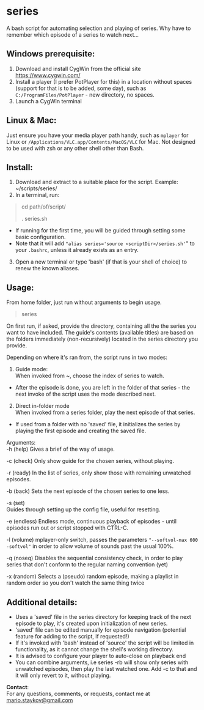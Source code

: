series
======

A bash script for automating selection and playing of series. Why have to remember which episode of a series to watch next...

## Windows prerequisite:
1. Download and install CygWin from the official site https://www.cygwin.com/
2. Install a player (I prefer PotPlayer for this) in a location without spaces (support for that is to be added, some day), such as `C:/ProgramFiles/PotPlayer` - new directory, no spaces.
3. Launch a CygWin terminal

## Linux & Mac:
Just ensure you have your media player path handy, such as `mplayer` for Linux or `/Applications/VLC.app/Contents/MacOS/VLC` for Mac.
Not designed to be used with zsh or any other shell other than Bash.

## Install:
1. Download and extract to a suitable place for the script. Example: ~/scripts/series/
2. In a terminal, run:
> cd path/of/script/
>
> . series.sh

  * If running for the first time, you will be guided through setting some basic configuration.
  * Note that it will add `"alias series='source <scriptDir>/series.sh'`" to your `.bashrc`, unless it already exists as an entry.

3. Open a new terminal or type 'bash' (if that is your shell of choice) to renew the known aliases.

## Usage:

From home folder, just run without arguments to begin usage.

> series

On first run, if asked, provide the directory, containing all the the series you want to have included. The guide's contents (available titles) are based on the folders immediately (non-recursively) located in the series directory you provide.

Depending on where it's ran from, the script runs in two modes:

1. Guide mode:  
  When invoked from ~, choose the index of series to watch.  
  * After the episode is done, you are left in the folder of that series - the next invoke of the script uses the mode described next.

2. Direct in-folder mode  
  When invoked from a series folder, play the next episode of that series.  
  * If used from a folder with no 'saved' file, it initializes the series by playing the first episode and creating the saved file.

Arguments:  
-h (help)
  Gives a brief of the way of usage.

-c (check)
  Only show guide for the chosen series, without playing.

-r (ready)
  In the list of series, only show those with remaining unwatched episodes.

-b (back)
  Sets the next episode of the chosen series to one less.

-s (set)  
  Guides through setting up the config file, useful for resetting.

-e (endless)
  Endless mode, continuous playback of episodes - until episodes run out or script stopped with CTRL-C.

-l (volume)
  mplayer-only switch, passes the parameters `"--softvol-max 600 -softvol"` in order to allow volume of sounds past the usual 100%.

-q (noseq)
  Disables the sequential consistency check, in order to play series that don't conform to the regular naming convention (yet)

-x (random)
  Selects a (pseudo) random episode, making a playlist in random order so you don't watch the same thing twice

## Additional details:

* Uses a 'saved' file in the series directory for keeping track of the next episode to play, it's created upon initialization of new series.  
* 'saved' file can be edited manually for episode navigation (potential feature for adding to the script, if requested!)  
* If it's invoked with 'bash' instead of 'source' the script will be limited in functionality, as it cannot change the shell's working directory.  
* It is advised to configure your player to auto-close on playback end
* You can combine arguments, i.e series -rb will show only series with unwatched episodes, then play the last watched one. Add -c to that and it will only revert to it, without playing.  

**Contact**:  
For any questions, comments, or requests, contact me at mario.staykov@gmail.com
